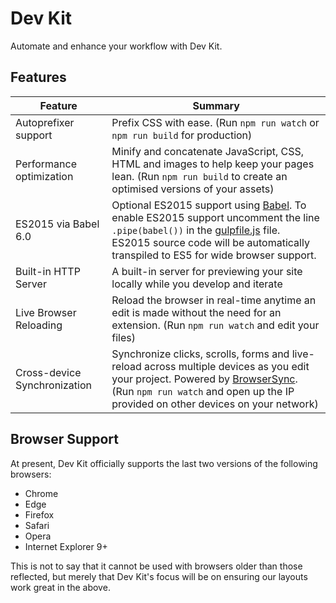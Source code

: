 # Dev Kit

Automate and enhance your workflow with Dev Kit.

## Features

| Feature                                | Summary                                                                                                                                                                                                                                                     |
|----------------------------------------|-------------------------------------------------------------------------------------------------------------------------------------------------------------------------------------------------------------------------------------------------------------|
| Autoprefixer support                   | Prefix CSS with ease. (Run `npm run watch` or `npm run build` for production)                                                                                                      |
| Performance optimization               | Minify and concatenate JavaScript, CSS, HTML and images to help keep your pages lean. (Run `npm run build` to create an optimised versions of your assets)                                                                                                |
| ES2015 via Babel 6.0                   | Optional ES2015 support using [Babel](https://babeljs.io/). To enable ES2015 support uncomment the line `.pipe(babel())` in the [gulpfile.js](gulpfile.js) file. ES2015 source code will be automatically transpiled to ES5 for wide browser support.  |
| Built-in HTTP Server                   | A built-in server for previewing your site locally while you develop and iterate                                                                                                                                                                            |
| Live Browser Reloading                 | Reload the browser in real-time anytime an edit is made without the need for an extension. (Run `npm run watch` and edit your files)                                                                                                                           |
| Cross-device Synchronization           | Synchronize clicks, scrolls, forms and live-reload across multiple devices as you edit your project. Powered by [BrowserSync](http://browsersync.io). (Run `npm run watch` and open up the IP provided on other devices on your network)                       |

## Browser Support

At present, Dev Kit officially supports the last two versions of the following browsers:

* Chrome
* Edge
* Firefox
* Safari
* Opera
* Internet Explorer 9+

This is not to say that it cannot be used with browsers older than those reflected, but merely that Dev Kit's focus will be on ensuring our layouts work great in the above.
